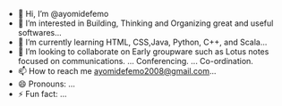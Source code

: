 - 👋 Hi, I’m @ayomidefemo
- 👀 I’m interested in Building, Thinking and Organizing great and useful softwares...
- 🌱 I’m currently learning HTML, CSS,Java, Python, C++, and Scala...
- 💞️ I’m looking to collaborate on  Early groupware such as Lotus notes focused on communications. ...
Conferencing. ...
Co-ordination.
- 📫 How to reach me ayomidefemo2008@gmail.com...
- 😄 Pronouns: ...
- ⚡ Fun fact: ...

<!---
ayomide2008/ayomide2008 is a ✨ special ✨ repository because its `README.md` (this file) appears on your GitHub profile.
You can click the Preview link to take a look at your changes.
--->
